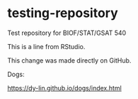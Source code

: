 # testing-repository
Test repository for BIOF/STAT/GSAT 540

This is a line from RStudio.

This change was made directly on GitHub.

Dogs:

https://dy-lin.github.io/dogs/index.html
